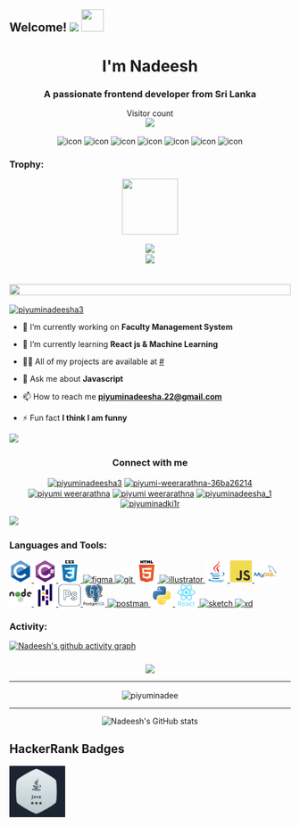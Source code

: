## Welcome! <img src="https://media.giphy.com/media/hvRJCLFzcasrR4ia7z/giphy.gif" width="40px"> <img src="https://media.giphy.com/media/H2zjDfFXWTCSU8LxeB/giphy.gif?cid=ecf05e47oyn9ib20obtrvmd89d1lo2hg3yfcueahsdzjjvt6&rid=giphy.gif&ct=s" align="rigt" width="40" height="40">
<h1 align="center"> I'm Nadeesh</h1>
<h3 align="center">A passionate frontend developer from Sri Lanka</h3>

<p align="center"> 
  Visitor count<br>
  <img src="https://profile-counter.glitch.me/piyuminadee/count.svg" />
</p>

<div align="center">
  <img src="https://techstack-generator.vercel.app/csharp-icon.svg" alt="icon" width="50" height="50" />
  <img src="https://techstack-generator.vercel.app/python-icon.svg" alt="icon" width="50" height="50" />
  <img src="https://techstack-generator.vercel.app/java-icon.svg" alt="icon" width="50" height="50" />
  <img src="https://techstack-generator.vercel.app/ts-icon.svg" alt="icon" width="50" height="50" />
  <img src="https://techstack-generator.vercel.app/js-icon.svg" alt="icon"width="50" height="50" />
  <img src="https://techstack-generator.vercel.app/react-icon.svg" alt="icon" width="50" height="50" />
 <img src="https://techstack-generator.vercel.app/mysql-icon.svg" alt="icon" width="50" height="50" />
</div>

<h3 align="left">Trophy:</h3>

<p align="center">
<img src="https://media.tenor.com/0ENB5HuTH0gAAAAi/trophy-beker.gif"  width="100px" height="100px"></p>
  
<div align="center">
<img src="https://github-profile-trophy.vercel.app/?username=piyuminadee&theme=matrix&no-bg=true&no-frame=true&row=1&column=4&title=MultiLanguage,Commits,PullRequest,Reviews">
 </div>

<div align="center">
<img src="https://github-profile-trophy.vercel.app/?username=piyuminadee&theme=matrix&no-bg=true&no-frame=true&row=1&column=4&title=Repositories,Organizations,Stars,Followers">
 </div>
 <br><br>

<img src="https://i.imgur.com/dBaSKWF.gif" height="20" width="100%">


<p align="left"> <a href="https://twitter.com/piyuminadeesha3" target="blank"><img src="https://img.shields.io/twitter/follow/piyuminadeesha3?logo=twitter&style=for-the-badge" alt="piyuminadeesha3" /></a> </p>

- 🔭 I’m currently working on **Faculty Management System**

- 🌱 I’m currently learning **React js & Machine Learning**

- 👨‍💻 All of my projects are available at [#](#)

- 💬 Ask me about **Javascript**

- 📫 How to reach me **piyuminadeesha.22@gmail.com**

- ⚡ Fun fact **I think I am funny**

<img src="https://user-images.githubusercontent.com/73097560/115834477-dbab4500-a447-11eb-908a-139a6edaec5c.gif">
<h3 align="center">Connect with me</h3>
<p align="center">
<a href="https://twitter.com/piyuminadeesha3" target="blank"><img align="center" src="https://raw.githubusercontent.com/rahuldkjain/github-profile-readme-generator/master/src/images/icons/Social/twitter.svg" alt="piyuminadeesha3" height="30" width="40" /></a>
<a href="https://linkedin.com/in/piyumi-weerarathna-36ba26214" target="blank"><img align="center" src="https://raw.githubusercontent.com/rahuldkjain/github-profile-readme-generator/master/src/images/icons/Social/linked-in-alt.svg" alt="piyumi-weerarathna-36ba26214" height="30" width="40" /></a>
<a href="https://fb.com/piyumi weerarathna" target="blank"><img align="center" src="https://raw.githubusercontent.com/rahuldkjain/github-profile-readme-generator/master/src/images/icons/Social/facebook.svg" alt="piyumi weerarathna" height="30" width="40" /></a>
<a href="https://instagram.com/piyumi weerarathna" target="blank"><img align="center" src="https://raw.githubusercontent.com/rahuldkjain/github-profile-readme-generator/master/src/images/icons/Social/instagram.svg" alt="piyumi weerarathna" height="30" width="40" /></a>
<a href="https://www.hackerrank.com/piyuminadeesha_1" target="blank"><img align="center" src="https://raw.githubusercontent.com/rahuldkjain/github-profile-readme-generator/master/src/images/icons/Social/hackerrank.svg" alt="piyuminadeesha_1" height="30" width="40" /></a>
<a href="https://auth.geeksforgeeks.org/user/piyuminadki1r" target="blank"><img align="center" src="https://raw.githubusercontent.com/rahuldkjain/github-profile-readme-generator/master/src/images/icons/Social/geeks-for-geeks.svg" alt="piyuminadki1r" height="30" width="40" /></a>
</p>
<img src="https://user-images.githubusercontent.com/73097560/115834477-dbab4500-a447-11eb-908a-139a6edaec5c.gif">



<h3 align="left">Languages and Tools:</h3>
<p align="left"> <a href="https://www.cprogramming.com/" target="_blank" rel="noreferrer"> <img src="https://raw.githubusercontent.com/devicons/devicon/master/icons/c/c-original.svg" alt="c" width="40" height="40"/> </a> <a href="https://www.w3schools.com/cs/" target="_blank" rel="noreferrer"> <img src="https://raw.githubusercontent.com/devicons/devicon/master/icons/csharp/csharp-original.svg" alt="csharp" width="40" height="40"/> </a> <a href="https://www.w3schools.com/css/" target="_blank" rel="noreferrer"> <img src="https://raw.githubusercontent.com/devicons/devicon/master/icons/css3/css3-original-wordmark.svg" alt="css3" width="40" height="40"/> </a> <a href="https://www.figma.com/" target="_blank" rel="noreferrer"> <img src="https://www.vectorlogo.zone/logos/figma/figma-icon.svg" alt="figma" width="40" height="40"/> </a> <a href="https://git-scm.com/" target="_blank" rel="noreferrer"> <img src="https://www.vectorlogo.zone/logos/git-scm/git-scm-icon.svg" alt="git" width="40" height="40"/> </a> <a href="https://www.w3.org/html/" target="_blank" rel="noreferrer"> <img src="https://raw.githubusercontent.com/devicons/devicon/master/icons/html5/html5-original-wordmark.svg" alt="html5" width="40" height="40"/> </a> <a href="https://www.adobe.com/in/products/illustrator.html" target="_blank" rel="noreferrer"> <img src="https://www.vectorlogo.zone/logos/adobe_illustrator/adobe_illustrator-icon.svg" alt="illustrator" width="40" height="40"/> </a> <a href="https://www.java.com" target="_blank" rel="noreferrer"> <img src="https://raw.githubusercontent.com/devicons/devicon/master/icons/java/java-original.svg" alt="java" width="40" height="40"/> </a> <a href="https://developer.mozilla.org/en-US/docs/Web/JavaScript" target="_blank" rel="noreferrer"> <img src="https://raw.githubusercontent.com/devicons/devicon/master/icons/javascript/javascript-original.svg" alt="javascript" width="40" height="40"/> </a> <a href="https://www.mysql.com/" target="_blank" rel="noreferrer"> <img src="https://raw.githubusercontent.com/devicons/devicon/master/icons/mysql/mysql-original-wordmark.svg" alt="mysql" width="40" height="40"/> </a> <a href="https://nodejs.org" target="_blank" rel="noreferrer"> <img src="https://raw.githubusercontent.com/devicons/devicon/master/icons/nodejs/nodejs-original-wordmark.svg" alt="nodejs" width="40" height="40"/> </a> <a href="https://pandas.pydata.org/" target="_blank" rel="noreferrer"> <img src="https://raw.githubusercontent.com/devicons/devicon/2ae2a900d2f041da66e950e4d48052658d850630/icons/pandas/pandas-original.svg" alt="pandas" width="40" height="40"/> </a> <a href="https://www.photoshop.com/en" target="_blank" rel="noreferrer"> <img src="https://raw.githubusercontent.com/devicons/devicon/master/icons/photoshop/photoshop-line.svg" alt="photoshop" width="40" height="40"/> </a> <a href="https://www.postgresql.org" target="_blank" rel="noreferrer"> <img src="https://raw.githubusercontent.com/devicons/devicon/master/icons/postgresql/postgresql-original-wordmark.svg" alt="postgresql" width="40" height="40"/> </a> <a href="https://postman.com" target="_blank" rel="noreferrer"> <img src="https://www.vectorlogo.zone/logos/getpostman/getpostman-icon.svg" alt="postman" width="40" height="40"/> </a> <a href="https://www.python.org" target="_blank" rel="noreferrer"> <img src="https://raw.githubusercontent.com/devicons/devicon/master/icons/python/python-original.svg" alt="python" width="40" height="40"/> </a> <a href="https://reactjs.org/" target="_blank" rel="noreferrer"> <img src="https://raw.githubusercontent.com/devicons/devicon/master/icons/react/react-original-wordmark.svg" alt="react" width="40" height="40"/> </a> <a href="https://www.sketch.com/" target="_blank" rel="noreferrer"> <img src="https://www.vectorlogo.zone/logos/sketchapp/sketchapp-icon.svg" alt="sketch" width="40" height="40"/> </a> <a href="https://www.adobe.com/products/xd.html" target="_blank" rel="noreferrer"> <img src="https://cdn.worldvectorlogo.com/logos/adobe-xd.svg" alt="xd" width="40" height="40"/> </a> </p>

<h3 align="left">Activity:</h3>



[![Nadeesh's github activity graph](https://github-readme-activity-graph.vercel.app/graph?username=piyuminadee&bg_color=tokyo-night&color=708090&line=24292e&point=24292e&area=true&hide_border=true)](https://github.com/piyuminadee/github-readme-activity-graph)
<br>

###

<div align="center">
  <a href="https://github.com/piyuminadee/github-readme-stats"><img align="center" src="https://github-readme-stats.vercel.app/api/top-langs/?username=piyuminadee&layout=compact&theme=algolia&hide_border=false" /></a>
</div><hr>
<div align="center">
 <img align="center" src="https://github-readme-streak-stats.herokuapp.com/?user=piyuminadee&theme=transparent" height="150" alt="piyuminadee" /></div> <hr>
 <div align="center">


![Nadeesh's GitHub stats](https://github-readme-stats.vercel.app/api?username=piyuminadee\&theme=transparent\&show_icons=true\&show=reviews,prs_merged,prs_merged_percentage\&hide=contribs,issues ) 

</div>


## HackerRank Badges

<img src ="./badges/images.jpeg" width="100px"  />


